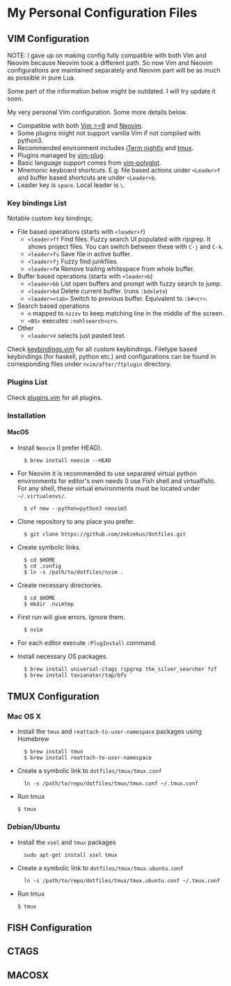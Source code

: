 # My Personal Configuration Files

## VIM Configuration

NOTE: I gave up on making config fully compatible with both Vim and Neovim
because Neovim took a different path. So now Vim and Neovim configurations are
maintained separately and Neovim part will be as much as possible in pure Lua.

Some part of the information below might be outdated. I will try update it soon.

My very personal Vim configuration. Some more details below.

* Compatible with both [Vim >=8](https://www.vim.org/) and [Neovim](https://neovim.io/).
* Some plugins might not support vanilla Vim if not compiled with python3.
* Recommended environment includes [iTerm nightly](https://www.iterm2.com/downloads/nightly) and [tmux](https://tmux.github.io/).
* Plugins managed by [vim-plug](https://github.com/junegunn/vim-plug).
* Basic language support comes from [vim-polyglot](https://github.com/sheerun/vim-polyglot/).
* Mnemonic keyboard shortcuts. E.g. file based actions under `<Leader>f` and buffer based shortcuts are under `<Leader>b`.
* Leader key is `space`.  Local leader is `\`.

### Key bindings List

Notable custom key bindings;

* File based operations (starts with `<leader>f`)
    * `<leader>ff` Find files. Fuzzy search UI populated with ripgrep. It shows project files. You can switch between these with `C-j` and `C-k`.
    * `<leader>fs` Save file in active buffer.
    * `<leader>fj` Fuzzy find junkfiles.
    * `<leader>fW` Remove trailing whitespace from whole buffer.
* Buffer based operations (starts with `<leader>b`)
    * `<leader>bb` List open buffers and prompt with fuzzy search to jump.
    * `<leader>bd` Delete current buffer. (runs `:bdelete`)
    * `<leader><tab>` Switch to previous buffer. Equivalent to `:b#<cr>`.
* Search based operations
    * `n` mapped to `nzzzv` to keep matching line in the middle of the screen.
    * `<BS>` executes `:nohlsearch<cr>`.
* Other
    * `<leader>V` selects just pasted text.

Check [keybindings.vim](https://github.com/zekzekus/dotfiles/blob/master/nvim/keybindings.vim) for all custom keybindings. Filetype based keybindings (for haskell, python etc.) and configurations can be found in corresponding files under `nvim/after/ftplugin` directory.

### Plugins List

Check [plugins.vim](https://github.com/zekzekus/dotfiles/blob/master/nvim/plugins.vim) for all plugins. 

### Installation

#### MacOS

* Install `Neovim` (I prefer HEAD).
        
        $ brew install neovim --HEAD

* For Neovim it is recommended to use separated virtual python environments for editor's own needs (I use Fish shell and virtualfish). For any shell, these virtual environments must be located under `~/.virtualenvs/`.

        $ vf new --python=python3 neovim3

* Clone repository to any place you prefer.

        $ git clone https://github.com/zekzekus/dotfiles.git

* Create symbolic links.

        $ cd $HOME
        $ cd .config
        $ ln -s /path/to/dotfiles/nvim .

* Create necessary directories.

        $ cd $HOME
        $ mkdir .nvimtmp

* First run will give errors. Ignore them.

        $ nvim

* For each editor execute `:PlugInstall` command.

* Install necessary OS packages.

        $ brew install universal-ctags ripgrep the_silver_searcher fzf
        $ brew install tavianator/tap/bfs

## TMUX Configuration

### Mac OS X

- Install the `tmux` and `reattach-to-user-namespace` packages using Homebrew

        $ brew install tmux
        $ brew install reattach-to-user-namespace

- Create a symbolic link to `dotfiles/tmux/tmux.conf`

        ln -s /path/to/repo/dotfiles/tmux/tmux.conf ~/.tmux.conf

- Run tmux

    `$ tmux`

### Debian/Ubuntu

- Install the `xsel` and `tmux` packages

        sudo apt-get install xsel tmux

- Create a symbolic link to `dotfiles/tmux/tmux.ubuntu.conf`

        ln -s /path/to/repo/dotfiles/tmux/tmux.ubuntu.conf ~/.tmux.conf

- Run tmux

    `$ tmux`

## FISH Configuration

## CTAGS

## MACOSX
